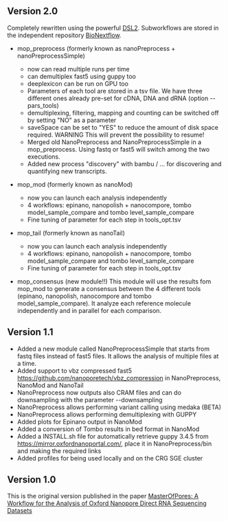 ## Version 2.0
Completely rewritten using the powerful [DSL2](https://www.nextflow.io/docs/latest/dsl2.html).
Subworkflows are stored in the independent repository [BioNextflow](https://github.com/biocorecrg/BioNextflow).

* mop_preprocess (formerly known as nanoPreprocess + nanoPreprocessSimple)
  * now can read multiple runs per time
  * can demultiplex fast5 using guppy too
  * deeplexicon can be run on GPU too
  * Parameters of each tool are stored in a tsv file. We have three different ones already pre-set for cDNA, DNA and dRNA (option --pars_tools)
  * demultiplexing, filtering, mapping and counting can be switched off by setting "NO" as a parameter
  * saveSpace can be set to "YES" to reduce the amount of disk space required. WARNING This will prevent the possibility to resume!
  * Merged old NanoPreprocess and NanoPreprocessSimple in a mop_preprocess. Using fastq or fast5 will switch among the two executions.
  * Added new process "discovery" with bambu / ... for discovering and quantifying new transcripts.  

* mop_mod (formerly known as nanoMod)
  * now you can launch each analysis independently
  * 4 workflows: epinano, nanopolish + nanocompore, tombo model_sample_compare and tombo level_sample_compare 
  * Fine tuning of parameter for each step in tools_opt.tsv

* mop_tail (formerly known as nanoTail)
  * now you can launch each analysis independently
  * 4 workflows: epinano, nanopolish + nanocompore, tombo model_sample_compare and tombo level_sample_compare 
  * Fine tuning of parameter for each step in tools_opt.tsv

* mop_consensus (new module!!)
  This module will use the results fom mop_mod to generate a consensus between the 4 different tools (epinano, nanopolish, nanocompore and tombo model_sample_compare). It analyze each reference molecule independently and in parallel for each comparison.  

 

## Version 1.1
* Added a new module called NanoPreprocessSimple that starts from fastq files instead of fast5 files. It allows the analysis of multiple files at a time.
* Added support to vbz compressed fast5 https://github.com/nanoporetech/vbz_compression in NanoPreprocess, NanoMod and NanoTail
* NanoPreprocess now outputs also CRAM files and can do downsampling with the parameter --downsampling
* NanoPreprocess allows performing variant calling using medaka (BETA)
* NanoPreprocess allows performing demultiplexing with GUPPY
* Added plots for Epinano output in NanoMod
* Added a conversion of Tombo results in bed format in NanoMod
* Added a INSTALL.sh file for automatically retrieve guppy 3.4.5 from https://mirror.oxfordnanoportal.com/, place it in NanoPreprocess/bin and making the required links
* Added profiles for being used locally and on the CRG SGE cluster


## Version 1.0
This is the original version published in the paper [MasterOfPores: A Workflow for the Analysis of Oxford Nanopore Direct RNA Sequencing Datasets](https://www.frontiersin.org/articles/10.3389/fgene.2020.00211/full)
